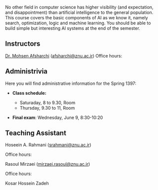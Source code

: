 No other field in computer science has higher visibility (and expectation, and disappointment) than artificial intelligence to the general population. This course covers the basic components of AI as we know it, namely search, optimization, logic and machine learning. You should be able to build simple but interesting AI systems at the end of the semester.

## Instructors
[Dr. Mohsen Afsharchi](http://cv.znu.ac.ir/afsharchim) (afsharchi@znu.ac.ir)
Office hours:

## Administrivia
Here you will find administrative information for the Spring 1397:

- __Class schedule:__ 
  - Saturaday, 8 to 9.30, Room 
  - Thursday, 9.30 to 11, Room

- __Final exam__: Wednesday, June 9, 8:30-10:20

## Teaching Assistant
Hoseein A. Rahmani (srahmani@znu.ac.ir)

Office hours:

Rasoul Mirzaei (mirzaei.rasoul@znu.ac.ir)

Office hours:

Kosar Hossein Zadeh

